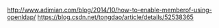 http://www.adimian.com/blog/2014/10/how-to-enable-memberof-using-openldap/
https://blog.csdn.net/tongdao/article/details/52538365
